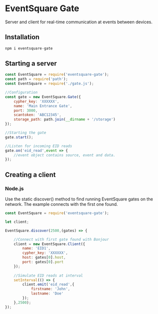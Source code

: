 # EventSquare Gate

Server and client for real-time communication at events between devices.

## Installation

```js
npm i eventsquare-gate
```

## Starting a server

```js
const EventSquare = require('eventsquare-gate');
const path = require('path');
const EventSquare = require('./gate.js');

//Configuration
const gate = new EventSquare.Gate({
    cypher_key: 'XXXXXX',
    name: 'Main Entrance Gate',
    port: 3000,
    scantoken: 'ABC12345',
    storage_path: path.join(__dirname + '/storage')
});

//Starting the gate
gate.start();

//Listen for incoming EID reads
gate.on('eid_read',event => {
    //event object contains source, event and data.
});

```

## Creating a client

### Node.js

Use the static discover() method to find running EventSquare gates on the network. The example connects with the first one found.

```js
const EventSquare = require('eventsquare-gate');

let client;

EventSquare.discover(2500,(gates) => {

	//Connect with first gate found with Bonjour
    client = new EventSquare.Client({
        name: 'EID1',
        cypher_key: 'XXXXXX',
        host: gates[0].host,
        port: gates[0].port
    });
    
    //Simulate EID reads at interval
    setInterval(() => {
        client.emit('eid_read',{
            firstname: 'John',
            lastname: 'Doe'
        });
    },2500);
});
```